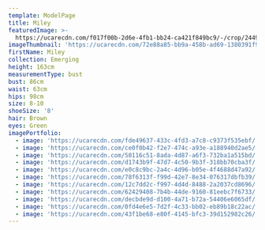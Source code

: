 ```yaml
---
template: ModelPage
title: Miley
featuredImage: >-
  https://ucarecdn.com/f017f00b-2d6e-4fb1-bb24-ca421f849bc9/-/crop/2449x1486/0,0/-/preview/
imageThumbnail: 'https://ucarecdn.com/72e88a85-bb9a-458b-ad69-1380391f9a19/'
firstName: Miley
collection: Emerging
height: 163cm
measurementType: bust
bust: 86cm
waist: 63cm
hips: 98cm
size: 8-10
shoeSize: '8'
hair: Brown
eyes: Green
imagePortfolio:
  - image: 'https://ucarecdn.com/fde49637-433c-4fd3-a7c8-c9373f535ebf/'
  - image: 'https://ucarecdn.com/ce0f0b42-f2e7-474c-a93e-a188940d2ae5/'
  - image: 'https://ucarecdn.com/50116c51-8ada-4d87-a6f3-732ba1a515bd/'
  - image: 'https://ucarecdn.com/d1743b9f-47d7-4c50-9b3f-318bb70cba3f/'
  - image: 'https://ucarecdn.com/e0c8c9bc-2a4c-4d96-b05e-4f4688d47a92/'
  - image: 'https://ucarecdn.com/78f6313f-f99d-42e7-8e34-076317dbfb39/'
  - image: 'https://ucarecdn.com/12c7dd2c-f997-4d4d-8488-2a2037cd8696/'
  - image: 'https://ucarecdn.com/62429408-7b4b-44de-9160-81eebc7f6733/'
  - image: 'https://ucarecdn.com/decbde9d-d100-4a71-b72a-54406e6065df/'
  - image: 'https://ucarecdn.com/0fd4e6e5-7d2f-4c33-bb02-eb89b18c22ac/'
  - image: 'https://ucarecdn.com/43f1be68-e80f-4145-bfc3-39d152982c26/'
---
```


